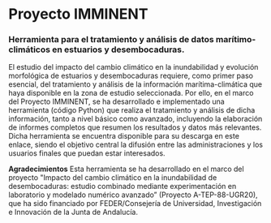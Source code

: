 Proyecto IMMINENT
===============

### Herramienta para el tratamiento y análisis de datos marítimo-climáticos en estuarios y desembocaduras.

El estudio del impacto del cambio climático en la inundabilidad y evolución morfológica de estuarios y desembocaduras requiere, como primer paso esencial, del tratamiento y análisis de la información marítima-climática que haya disponible en la zona de estudio seleccionada. Por ello, en el marco del Proyecto IMMINENT, se ha desarrollado e implementado una herramienta (código Python) que realiza el tratamiento y análisis de dicha información, tanto a nivel básico como avanzado, incluyendo la elaboración de informes completos que resumen los resultados y datos más relevantes. Dicha herramienta se encuentra disponible para su descarga en este enlace, siendo el objetivo central la difusión entre las administraciones y los usuarios finales que puedan estar interesados.

**Agradecimientos**
Esta herramienta se ha desarrollado en el marco del proyecto "Impacto del cambio climático en la inundabilidad de desembocaduras: estudio combinado mediante experimentación en laboratorio y modelado numérico avanzado” (Proyecto A-TEP-88-UGR20), que ha sido financiado por FEDER/Consejería de Universidad, Investigación e Innovación de la Junta de Andalucía.